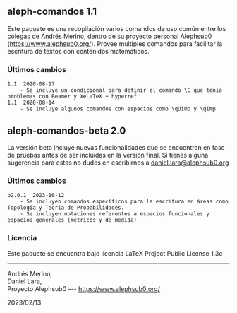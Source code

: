 ## aleph-comandos 1.1

Este paquete es una recopilación varios comandos de uso común entre los colegas de Andrés Merino, dentro de su proyecto personal Alephsub0 (https://www.alephsub0.org/). Provee multiples comandos para facilitar la escritura de textos con contenidos matemáticos.

### Últimos cambios

```
1.1  2020-08-17
    - Se incluye un condicional para definir el comando \C que tenía problemas con Beamer y XeLaTeX + hyperref
1.1  2020-08-14
    - Se incluye algunos comandos con espacios como \qDimp y \qImp
```

## aleph-comandos-beta 2.0

La versión beta incluye nuevas funcionalidades que se encuentran en fase de pruebas antes de ser incluidas en la versión final. Si tienes alguna sugerencia para estas no dudes en escribirnos a daniel.lara@alephsub0.org

### Últimos cambios

```
b2.0.1  2023-10-12
    - Se incluyen comandos específicos para la escritura en áreas como Topología y Teoría de Probabilidades.
    - Se incluyen notaciones referentes a espacios funcionales y espacios generales (métricos y de medida)
```

### Licencia

Este paquete se encuentra bajo licencia LaTeX Project Public License 1.3c

---

Andrés Merino,  
Daniel Lara,  
Proyecto Alephsub0 --- https://www.alephsub0.org/

2023/02/13
